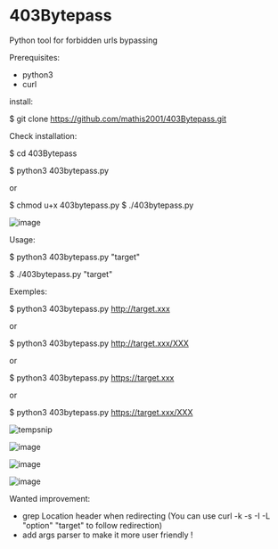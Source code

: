 # 403Bytepass
Python tool for forbidden urls bypassing

Prerequisites:

- python3
- curl

install:

$ git clone https://github.com/mathis2001/403Bytepass.git

Check installation:

$ cd 403Bytepass

$ python3 403bytepass.py

or
 
$ chmod u+x 403bytepass.py
$ ./403bytepass.py

![image](https://user-images.githubusercontent.com/40497633/160373432-f9b141e3-5a1a-4344-a691-0b1055bf1c7a.png)


Usage:

$ python3 403bytepass.py "target"

$ ./403bytepass.py "target"

Exemples:
 
$ python3 403bytepass.py http://target.xxx

or
 
$ python3 403bytepass.py http://target.xxx/XXX
 
or
 
$ python3 403bytepass.py https://target.xxx
 
or
 
$ python3 403bytepass.py https://target.xxx/XXX

![tempsnip](https://user-images.githubusercontent.com/40497633/160359511-3c80c4ab-6eb7-45e4-9833-6a0b19c5a929.png)
 
![image](https://user-images.githubusercontent.com/40497633/160358945-dec9b05d-6573-477d-8856-283a69b4d4d1.png)

![image](https://user-images.githubusercontent.com/40497633/160359035-ea029ded-25c6-4630-b19c-af61edb9619d.png)

![image](https://user-images.githubusercontent.com/40497633/160359133-d68b3068-c478-4c60-a117-98afdfa3ee2e.png)

Wanted improvement:
- grep Location header when redirecting (You can use curl -k -s -I -L "option" "target" to follow redirection)
- add args parser to make it more user friendly !
